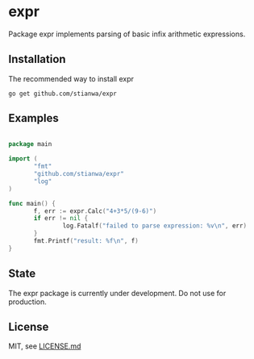 # expr

Package expr implements parsing of basic infix arithmetic expressions.


Installation
------------

The recommended way to install expr

```
go get github.com/stianwa/expr
```

Examples
--------

```go

package main
 
import (
       "fmt"
       "github.com/stianwa/expr"
       "log"
)

func main() {
       f, err := expr.Calc("4+3*5/(9-6)")
       if err != nil {
               log.Fatalf("failed to parse expression: %v\n", err)             
       }
       fmt.Printf("result: %f\n", f)
}
```

State
-------
The expr package is currently under development. Do not use for production.


License
-------

MIT, see [LICENSE.md](LICENSE.md)
